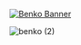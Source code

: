 [![Benko Banner](https://github.com/DimaD10/DimaD10/assets/94060040/2d892b29-d855-4c92-8e32-e7d6a406c47e)](https://cv-page-xi.vercel.app/)

![benko (2)](https://github.com/DimaD10/DimaD10/assets/94060040/b0bd3a95-eb06-4c38-811e-8abd879466c8)


